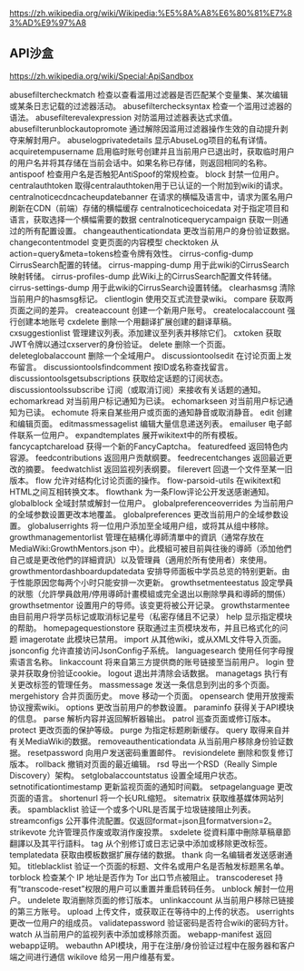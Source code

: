 


https://zh.wikipedia.org/wiki/Wikipedia:%E5%8A%A8%E6%80%81%E7%83%AD%E9%97%A8




## API沙盒
https://zh.wikipedia.org/wiki/Special:ApiSandbox


abusefiltercheckmatch
检查以查看滥用过滤器是否匹配某个变量集、某次编辑或某条日志记载的过滤器活动。
abusefilterchecksyntax
检查一个滥用过滤器的语法。
abusefilterevalexpression
对防滥用过滤器表达式求值。
abusefilterunblockautopromote
通过解除因滥用过滤器操作生效的自动提升剥夺来解封用户。
abuselogprivatedetails
显示AbuseLog项目的私有详情。
acquiretempusername
启用临时账号创建并且当前用户已退出时，获取临时用户的用户名并将其存储在当前会话中。如果名称已存储，则返回相同的名称。
antispoof
检查用户名是否触犯AntiSpoof的常规检查。
block
封禁一位用户。
centralauthtoken
取得centralauthtoken用于已认证的一个附加到wiki的请求。
centralnoticecdncacheupdatebanner
在请求的横幅及语言中，请求为匿名用户刷新在CDN（前端）存储的横幅缓存
centralnoticechoicedata
对于指定项目和语言，获取选择一个横幅需要的数据
centralnoticequerycampaign
获取一则通过的所有配置设置。
changeauthenticationdata
更改当前用户的身份验证数据。
changecontentmodel
变更页面的内容模型
checktoken
从action=query&meta=tokens检查令牌有效性。
cirrus-config-dump
CirrusSearch配置的转储。
cirrus-mapping-dump
用于此wiki的CirrusSearch映射转储。
cirrus-profiles-dump
此Wiki上的CirrusSearch配置文件转储。
cirrus-settings-dump
用于此wiki的CirrusSearch设置转储。
clearhasmsg
清除当前用户的hasmsg标记。
clientlogin
使用交互式流登录wiki。
compare
获取两页面之间的差异。
createaccount
创建一个新用户账号。
createlocalaccount
强行创建本地账号
cxdelete
删除一个用翻译扩展创建的翻译草稿。
cxsuggestionlist
管理建议列表。添加建议至列表并移除它们。
cxtoken
获取JWT令牌以通过cxserver的身份验证。
delete
删除一个页面。
deleteglobalaccount
删除一个全域用户。
discussiontoolsedit
在讨论页面上发布留言。
discussiontoolsfindcomment
按ID或名称查找留言。
discussiontoolsgetsubscriptions
获取给定话题的订阅状态。
discussiontoolssubscribe
订阅（或取消订阅）来接收有关话题的通知。
echomarkread
对当前用户标记通知为已读。
echomarkseen
对当前用户标记通知为已读。
echomute
将来自某些用户或页面的通知静音或取消静音。
edit
创建和编辑页面。
editmassmessagelist
编辑大量信息递送列表。
emailuser
电子邮件联系一位用户。
expandtemplates
展开wikitext中的所有模板。
fancycaptchareload
获得一个新的FancyCaptcha。
featuredfeed
返回特色内容源。
feedcontributions
返回用户贡献纲要。
feedrecentchanges
返回最近更改的摘要。
feedwatchlist
返回监视列表纲要。
filerevert
回退一个文件至某一旧版本。
flow
允许对结构化讨论页面的操作。
flow-parsoid-utils
在wikitext和HTML之间互相转换文本。
flowthank
为一条Flow评论公开发送感谢通知。
globalblock
全域封禁或解封一位用户。
globalpreferenceoverrides
为当前用户的全域参数设置更改本地覆盖。
globalpreferences
更改当前用户的全域参数设置。
globaluserrights
将一位用户添加至全域用户组，或将其从组中移除。
growthmanagementorlist
管理在結構化導師清單中的資訊（通常存放在 MediaWiki:GrowthMentors.json 中）。此模組可被目前與往後的導師（添加他們自己或是更改他們的詳細資訊）以及管理員（適用於所有使用者）來使用。
growthmentordashboardupdatedata
安排导师面板中学员总览的特别更新。由于性能原因您每两个小时只能安排一次更新。
growthsetmenteestatus
設定學員的狀態（允許學員啟用/停用導師計畫模組或完全退出以刪除學員和導師的關係）
growthsetmentor
设置用户的导师。该变更将被公开记录。
growthstarmentee
由目前用户将学员标记或取消标记星号（私密存储且不记录）
help
显示指定模块的帮助。
homepagequestionstore
获取通过主页模块发布，并且已格式化的问题
imagerotate
此模块已禁用。
import
从其他wiki，或从XML文件导入页面。
jsonconfig
允许直接访问JsonConfig子系统。
languagesearch
使用任何字母搜索语言名称。
linkaccount
将来自第三方提供商的账号链接至当前用户。
login
登录并获取身份验证cookie。
logout
退出并清除会话数据。
managetags
执行有关更改标签的管理任务。
massmessage
发送一条信息到列出的多个页面。
mergehistory
合并页面历史。
move
移动一个页面。
opensearch
使用开放搜索协议搜索wiki。
options
更改当前用户的参数设置。
paraminfo
获得关于API模块的信息。
parse
解析内容并返回解析器输出。
patrol
巡查页面或修订版本。
protect
更改页面的保护等级。
purge
为指定标题刷新缓存。
query
取得来自并有关MediaWiki的数据。
removeauthenticationdata
从当前用户移除身份验证数据。
resetpassword
向用户发送密码重置邮件。
revisiondelete
删除和恢复修订版本。
rollback
撤销对页面的最近编辑。
rsd
导出一个RSD（Really Simple Discovery）架构。
setglobalaccountstatus
设置全域用户状态。
setnotificationtimestamp
更新监视页面的通知时间戳。
setpagelanguage
更改页面的语言。
shortenurl
将一个长URL缩短。
sitematrix
获取维基媒体网站列表。
spamblacklist
验证一个或多个URL是否属于垃圾链接阻止列表。
streamconfigs
公开事件流配置。仅返回format=json且formatversion=2。
strikevote
允许管理员作废或取消作废投票。
sxdelete
從資料庫中刪除草稿章節翻譯以及其平行語料。
tag
从个别修订或日志记录中添加或移除更改标签。
templatedata
获取由模板数据扩展存储的数据。
thank
向一名编辑者发送感谢通知。
titleblacklist
验证一个页面的标题、文件名或用户名是否触发标题黑名单。
torblock
检查某个 IP 地址是否作为 Tor 出口节点被阻止。
transcodereset
持有“transcode-reset”权限的用户可以重置并重启转码任务。
unblock
解封一位用户。
undelete
取消删除页面的修订版本。
unlinkaccount
从当前用户移除已链接的第三方账号。
upload
上传文件，或获取正在等待中的上传的状态。
userrights
更改一位用户的组成员。
validatepassword
验证密码是否符合wiki的密码方针。
watch
从当前用户的监视列表中添加或移除页面。
webapp-manifest
返回webapp证明。
webauthn
API模块，用于在注册/身份验证过程中在服务器和客户端之间进行通信
wikilove
给另一用户维基有爱。



